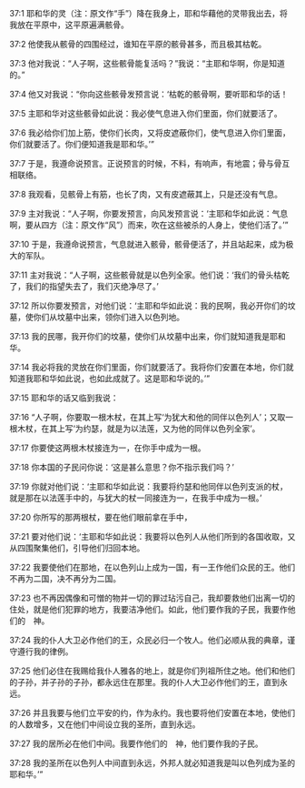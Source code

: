 <a id="1"></a>37:1  耶和华的灵（注：原文作“手”）降在我身上，耶和华藉他的灵带我出去，将我放在平原中，这平原遍满骸骨。  

<a id="2"></a>37:2  他使我从骸骨的四围经过，谁知在平原的骸骨甚多，而且极其枯乾。  

<a id="3"></a>37:3  他对我说：“人子啊，这些骸骨能复活吗？”我说：“主耶和华啊，你是知道的。”  

<a id="4"></a>37:4  他又对我说：“你向这些骸骨发预言说：‘枯乾的骸骨啊，要听耶和华的话！  

<a id="5"></a>37:5  主耶和华对这些骸骨如此说：我必使气息进入你们里面，你们就要活了。  

<a id="6"></a>37:6  我必给你们加上筋，使你们长肉，又将皮遮蔽你们，使气息进入你们里面，你们就要活了。你们便知道我是耶和华。’”  

<a id="7"></a>37:7  于是，我遵命说预言。正说预言的时候，不料，有响声，有地震；骨与骨互相联络。  

<a id="8"></a>37:8  我观看，见骸骨上有筋，也长了肉，又有皮遮蔽其上，只是还没有气息。  

<a id="9"></a>37:9  主对我说：“人子啊，你要发预言，向风发预言说：‘主耶和华如此说：气息啊，要从四方（注：原文作“风”）而来，吹在这些被杀的人身上，使他们活了。’”  

<a id="10"></a>37:10  于是，我遵命说预言，气息就进入骸骨，骸骨便活了，并且站起来，成为极大的军队。  

<a id="11"></a>37:11  主对我说：“人子啊，这些骸骨就是以色列全家。他们说：‘我们的骨头枯乾了，我们的指望失去了，我们灭绝净尽了。’  

<a id="12"></a>37:12  所以你要发预言，对他们说：‘主耶和华如此说：我的民啊，我必开你们的坟墓，使你们从坟墓中出来，领你们进入以色列地。  

<a id="13"></a>37:13  我的民哪，我开你们的坟墓，使你们从坟墓中出来，你们就知道我是耶和华。  

<a id="14"></a>37:14  我必将我的灵放在你们里面，你们就要活了。我将你们安置在本地，你们就知道我耶和华如此说，也如此成就了。这是耶和华说的。’”  

<a id="15"></a>37:15  耶和华的话又临到我说：  

<a id="16"></a>37:16  “人子啊，你要取一根木杖，在其上写‘为犹大和他的同伴以色列人’；又取一根木杖，在其上写‘为约瑟，就是为以法莲，又为他的同伴以色列全家’。  

<a id="17"></a>37:17  你要使这两根木杖接连为一，在你手中成为一根。  

<a id="18"></a>37:18  你本国的子民问你说：‘这是甚么意思？你不指示我们吗？’  

<a id="19"></a>37:19  你就对他们说：‘主耶和华如此说：我要将约瑟和他同伴以色列支派的杖，就是那在以法莲手中的，与犹大的杖一同接连为一，在我手中成为一根。’  

<a id="20"></a>37:20  你所写的那两根杖，要在他们眼前拿在手中，  

<a id="21"></a>37:21  要对他们说：‘主耶和华如此说：我要将以色列人从他们所到的各国收取，又从四围聚集他们，引导他们归回本地。  

<a id="22"></a>37:22  我要使他们在那地，在以色列山上成为一国，有一王作他们众民的王。他们不再为二国，决不再分为二国。  

<a id="23"></a>37:23  也不再因偶像和可憎的物并一切的罪过玷污自己，我却要救他们出离一切的住处，就是他们犯罪的地方，我要洁净他们。如此，他们要作我的子民，我要作他们的　神。  

<a id="24"></a>37:24  我的仆人大卫必作他们的王，众民必归一个牧人。他们必顺从我的典章，谨守遵行我的律例。  

<a id="25"></a>37:25  他们必住在我赐给我仆人雅各的地上，就是你们列祖所住之地。他们和他们的子孙，并子孙的子孙，都永远住在那里。我的仆人大卫必作他们的王，直到永远。  

<a id="26"></a>37:26  并且我要与他们立平安的约，作为永约。我也要将他们安置在本地，使他们的人数增多，又在他们中间设立我的圣所，直到永远。  

<a id="27"></a>37:27  我的居所必在他们中间。我要作他们的　神，他们要作我的子民。  

<a id="28"></a>37:28  我的圣所在以色列人中间直到永远，外邦人就必知道我是叫以色列成为圣的耶和华。’”  
